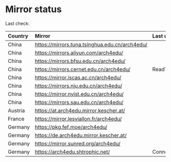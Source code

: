 <script src="./time.js"></script>
# Mirror status
Last check: <script type="text/javascript">localize(1760826069.4691389);</script>

|Country|Mirror|Last update|
|:------|:-----|:----------|
|China|https://mirrors.tuna.tsinghua.edu.cn/arch4edu/|<script type="text/javascript">localize(1760812901);</script>|
|China|https://mirrors.aliyun.com/arch4edu/|<script type="text/javascript">localize(1760812901);</script>|
|China|https://mirrors.bfsu.edu.cn/arch4edu/|<script type="text/javascript">localize(1760812901);</script>|
|China|https://mirrors.cernet.edu.cn/arch4edu/|ReadTimeout|
|China|https://mirror.iscas.ac.cn/arch4edu/|<script type="text/javascript">localize(1760812901);</script>|
|China|https://mirrors.nju.edu.cn/arch4edu/|<script type="text/javascript">localize(1760726733);</script>|
|China|https://mirror.nyist.edu.cn/arch4edu/|<script type="text/javascript">localize(1760769748);</script>|
|China|https://mirrors.sau.edu.cn/arch4edu/|<script type="text/javascript">localize(1756795646);</script>|
|Austria|https://at.arch4edu.mirror.kescher.at/|<script type="text/javascript">localize(1760812901);</script>|
|France|https://mirror.lesviallon.fr/arch4edu/|<script type="text/javascript">localize(1760769748);</script>|
|Germany|https://pkg.fef.moe/arch4edu/|<script type="text/javascript">localize(1760812901);</script>|
|Germany|https://de.arch4edu.mirror.kescher.at/|<script type="text/javascript">localize(1760812901);</script>|
|Germany|https://mirror.sunred.org/arch4edu/|<script type="text/javascript">localize(1760812901);</script>|
|Germany|https://arch4edu.shtrophic.net/|ConnectionError|

<script src="./tablefilter/tablefilter.js"></script>
<script src="./table.js"></script>